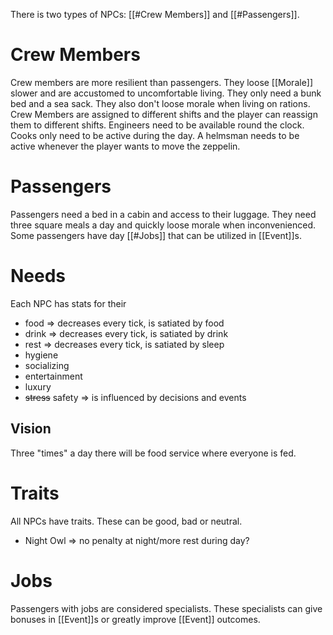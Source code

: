 There is two types of NPCs: [[#Crew Members]] and [[#Passengers]].
# Crew Members
Crew members are more resilient than passengers. They loose [[Morale]] slower and are accustomed to uncomfortable living. They only need a bunk bed and a sea sack. They also don't loose morale when living on rations.
Crew Members are assigned to different shifts and the player can reassign them to different shifts.
Engineers need to be available round the clock. Cooks only need to be active during the day. A helmsman needs to be active whenever the player wants to move the zeppelin.
# Passengers
Passengers need a bed in a cabin and access to their luggage. They need three square meals a day and quickly loose morale when inconvenienced. Some passengers have day [[#Jobs]] that can be utilized in [[Event]]s.
# Needs
Each NPC has stats for their
* food => decreases every tick, is satiated by food
* drink => decreases every tick, is satiated by drink
* rest => decreases every tick, is satiated by sleep
* hygiene
* socializing
* entertainment
* luxury
* ~~stress~~ safety => is influenced by decisions and events
## Vision
Three "times" a day there will be food service where everyone is fed.
# Traits
All NPCs have traits. These can be good, bad or neutral.
* Night Owl => no penalty at night/more rest during day?
# Jobs
Passengers with jobs are considered specialists. These specialists can give bonuses in [[Event]]s or greatly improve [[Event]] outcomes.